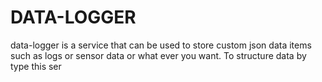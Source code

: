 # DATA-LOGGER
data-logger is a service that can be used to store custom json data items
such as logs or sensor data or what ever you want.
To structure data by type this ser